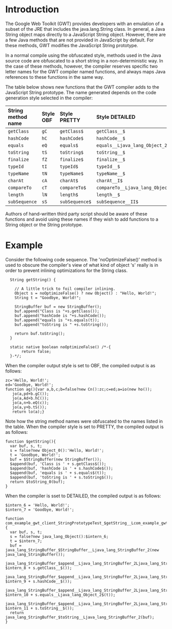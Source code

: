 # Introduction

The Google Web Toolkit (GWT) provides developers with an emulation of a subset of the JRE that includes the java.lang.String class.  In general, a Java String object maps directly to a JavaScript String object.  However, there are a few Java methods that are not provided in JavaScript by default.  For these methods, GWT modifies the JavaScript String prototype.

In a normal compile using the obfuscated style, methods used in the Java source code are obfuscated to a short string in a non-deterministic way.  In the case of these methods, however, the compiler reserves specific two letter names for the GWT compiler named functions, and always maps Java references to these functions in the same way.

The table below shows new functions that the GWT compiler adds to the JavaScript String  prototype.  The name generated depends on the code generation style selected in the compiler:

| String method name | Style OBF | Style PRETTY | Style DETAILED|
|:-------------------|:----------|:-------------|:--------------|
| `getClass`         | `gC`      | `getClass$`    | `getClass__$`      |
| `hashCode`         | `hC`      | `hashCode$`    | `hashCode__$`      |
| `equals`           | `eQ`      | `equals$`      | `equals__Ljava_lang_Object_2$` |
| `toString`         | `tS`      | `toString$`    | `toString__$`      |
| `finalize`         | `fZ`      | `finalize$`    | `finalize__$`      |
| `typeId`           | `tI`      | `typeId$`      | `typeId__$`        |
| `typeName`         | `tN`      | `typeName$`    | `typeName__$`      |
| `charAt`           | `cA`      | `charAt$`      | `charAt__I$`       |
| `compareTo`        | `cT`      | `compareTo$`   | `compareTo__Ljava_lang_Object_2$`|
| `length`           | `lN`      | `length$`      | `length__$`        |
| `subSequence`      | `sS`      | `subSequence$` | `subSequence__II$` |


Authors of hand-written third party script should be aware of these functions and avoid using these names if they wish to add functions to a String object or the String prototype.

# Example

Consider the following code sequence.  The 'noOptimizeFalse()' method is used to obscure the compiler's view of what kind of object 's' really is in order to prevent inlining optimizations for the String class.

```
  String getString() {

    // A little trick to foil compiler inlining.
    Object s = noOptimizeFalse() ? new Object() : "Hello, World!";
    String t = "Goodbye, World!";

    StringBuffer buf = new StringBuffer();
    buf.append("Class is "+s.getClass());
    buf.append("hashCode is "+s.hashCode());
    buf.append("equals is "+s.equals(t));
    buf.append("toString is " +s.toString());

    return buf.toString();
  }

  static native boolean noOptimizeFalse() /*-{
       return false;
  }-*/;

```

When the compiler output style is set to OBF, the compiled output is as follows:

```
zc='Hello, World!';
ed='Goodbye, World!';
function ag(){var a,b,c;b=false?new Cn():zc;c=ed;a=io(new ho());
   jo(a,pd+b.gC());
   jo(a,Ad+b.hC());
   jo(a,n+b.eQ(c));
   jo(a,y+b.tS());
   return lo(a);}
```

Note how the string method names were obfuscated to the names listed in the table.  When the compiler style is set to PRETTY, the compiled output is as follows:

```
function $getString(){
  var buf, s, t;
  s = false?new Object_0():'Hello, World!';
  t = 'Goodbye, World!';
  buf = $StringBuffer(new StringBuffer());
  $append(buf, 'Class is ' + s.getClass$());
  $append(buf, 'hashCode is ' + s.hashCode$());
  $append(buf, 'equals is ' + s.equals$(t));
  $append(buf, 'toString is ' + s.toString$());
  return $toString_0(buf);
}

```

When the compiler is sset to DETAILED, the compiled output is as follows:

```
$intern_6 = 'Hello, World!';
$intern_7 = 'Goodbye, World!';

function com_example_gwt_client_StringPrototypeTest_$getString__Lcom_example_gwt_client_StringPrototypeTest_2(){
  var buf, s, t;
  s = false?new java_lang_Object():$intern_6;
  t = $intern_7;
  buf = java_lang_StringBuffer_$StringBuffer__Ljava_lang_StringBuffer_2(new java_lang_StringBuffer());
  java_lang_StringBuffer_$append__Ljava_lang_StringBuffer_2Ljava_lang_String_2(buf, $intern_8 + s.getClass__$());
  java_lang_StringBuffer_$append__Ljava_lang_StringBuffer_2Ljava_lang_String_2(buf, $intern_9 + s.hashCode__$());
  java_lang_StringBuffer_$append__Ljava_lang_StringBuffer_2Ljava_lang_String_2(buf, $intern_10 + s.equals__Ljava_lang_Object_2$(t));
  java_lang_StringBuffer_$append__Ljava_lang_StringBuffer_2Ljava_lang_String_2(buf, $intern_11 + s.toString__$());
  return java_lang_StringBuffer_$toString__Ljava_lang_StringBuffer_2(buf);
}
```